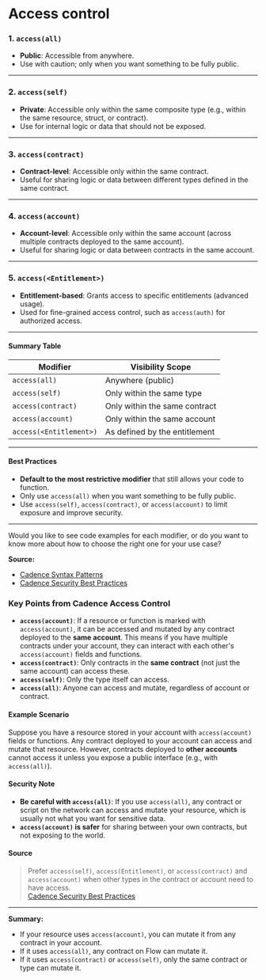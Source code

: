 # Access control

### 1. `access(all)`
- **Public**: Accessible from anywhere.
- Use with caution; only when you want something to be fully public.

---

### 2. `access(self)`
- **Private**: Accessible only within the same composite type (e.g., within the same resource, struct, or contract).
- Use for internal logic or data that should not be exposed.

---

### 3. `access(contract)`
- **Contract-level**: Accessible only within the same contract.
- Useful for sharing logic or data between different types defined in the same contract.

---

### 4. `access(account)`
- **Account-level**: Accessible only within the same account (across multiple contracts deployed to the same account).
- Useful for sharing logic or data between contracts in the same account.

---

### 5. `access(<Entitlement>)`
- **Entitlement-based**: Grants access to specific entitlements (advanced usage).
- Used for fine-grained access control, such as `access(auth)` for authorized access.

---

#### **Summary Table**
| Modifier             | Visibility Scope                        |
|----------------------|----------------------------------------|
| `access(all)`        | Anywhere (public)                      |
| `access(self)`       | Only within the same type              |
| `access(contract)`   | Only within the same contract          |
| `access(account)`    | Only within the same account           |
| `access(<Entitlement>)` | As defined by the entitlement      |

---

#### **Best Practices**
- **Default to the most restrictive modifier** that still allows your code to function.
- Only use `access(all)` when you want something to be fully public.
- Use `access(self)`, `access(contract)`, or `access(account)` to limit exposure and improve security.

---

Would you like to see code examples for each modifier, or do you want to know more about how to choose the right one for your use case?

**Source:**  
- [Cadence Syntax Patterns](https://developers.flow.com/blockchain-development-tutorials/use-AI-to-build-on-flow/cursor/cadence-rules)  
- [Cadence Security Best Practices](https://developers.flow.com/build/cadence/smart-contracts/best-practices/security-best-practices)
### Key Points from Cadence Access Control

- **`access(account)`**: If a resource or function is marked with `access(account)`, it can be accessed and mutated by any contract deployed to the **same account**. This means if you have multiple contracts under your account, they can interact with each other's `access(account)` fields and functions.
- **`access(contract)`**: Only contracts in the **same contract** (not just the same account) can access these.
- **`access(self)`**: Only the type itself can access.
- **`access(all)`**: Anyone can access and mutate, regardless of account or contract.

#### Example Scenario

Suppose you have a resource stored in your account with `access(account)` fields or functions. Any contract deployed to your account can access and mutate that resource. However, contracts deployed to **other accounts** cannot access it unless you expose a public interface (e.g., with `access(all)`).

#### Security Note

- **Be careful with `access(all)`**: If you use `access(all)`, any contract or script on the network can access and mutate your resource, which is usually not what you want for sensitive data.
- **`access(account)` is safer** for sharing between your own contracts, but not exposing to the world.

#### Source
> Prefer `access(self)`, `access(Entitlement)`, or `access(contract)` and `access(account)` when other types in the contract or account need to have access.  
[Cadence Security Best Practices](https://developers.flow.com/build/cadence/smart-contracts/best-practices/security-best-practices)

---

**Summary:**  
- If your resource uses `access(account)`, you can mutate it from any contract in your account.
- If it uses `access(all)`, any contract on Flow can mutate it.
- If it uses `access(contract)` or `access(self)`, only the same contract or type can mutate it.

